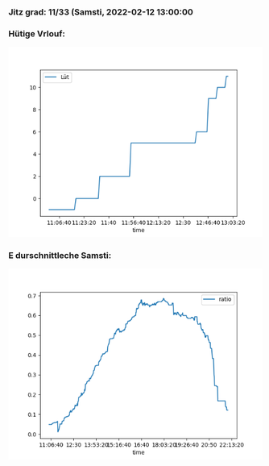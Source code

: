 ### Jitz grad: 11/33 (Samsti, 2022-02-12 13:00:00

### Hütige Vrlouf:
![Graph](Today.png)

### E durschnittleche Samsti:
![Graph](Samsti.png)